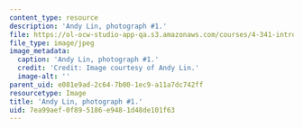 ```yaml
---
content_type: resource
description: 'Andy Lin, photograph #1.'
file: https://ol-ocw-studio-app-qa.s3.amazonaws.com/courses/4-341-introduction-to-photography-and-related-media-fall-2007/7ea99aef0f895186e9481d48de101f63_lin1.jpg
file_type: image/jpeg
image_metadata:
  caption: 'Andy Lin, photograph #1.'
  credit: 'Credit: Image courtesy of Andy Lin.'
  image-alt: ''
parent_uid: e081e9ad-2c64-7b00-1ec9-a11a7dc742ff
resourcetype: Image
title: 'Andy Lin, photograph #1.'
uid: 7ea99aef-0f89-5186-e948-1d48de101f63
---
```

